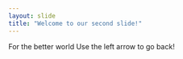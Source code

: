 ```yaml
---
layout: slide
title: "Welcome to our second slide!"
---
```

For the better world
Use the left arrow to go back!

